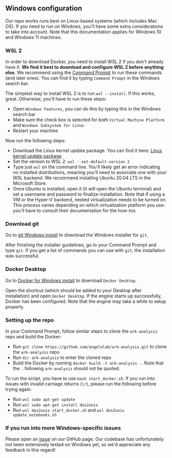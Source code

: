 ## Windows configuration

Our repo works runs best on Linux-based systems (which includes Mac OS). If you need to run on Windows, you'll have some extra considerations to take into account. Note that this documentation applies for Windows 10 and Windows 11 machines.

### WSL 2

In order to download Docker, you need to install WSL 2 if you don't already have it. **We find it best to download and configure WSL 2 before anything else**. We recommend using the [Command Prompt](https://en.wikipedia.org/wiki/Cmd.exe) to run these commands (and later ones). You can find it by typing `Command Prompt` in the Windows search bar. 

The simplest way to install WSL 2 is to run `wsl --install`. If this works, great. Otherwise, you'll have to run these steps: 

* Open `Windows Features`, you can do this by typing this in the Windows search bar
* Make sure the check box is selected for both `Virtual Machine Platform` and `Windows Subsystem for Linux`
* Restart your machine

Now run the following steps: 

* Download the Linux kernel update package. You can find it here: [Linux kernel update package](https://docs.microsoft.com/en-us/windows/wsl/install-manual#step-4---download-the-linux-kernel-update-package).
* Set the version to WSL 2: `wsl --set-default-version 2`
* Type just `wsl` on the command line. You'll likely get an error indicating no installed distributions, meaning you'll need to associate one with your WSL backend. We recommend installing Ubuntu 20.04 LTS in the Microsoft Store.
* Once Ubuntu is installed, open it (it will open the Ubuntu terminal) and set a username and password to finalize installation. Note that if using a VM or the Hyper-V backend, nested virtualization needs to be turned on. This process varies depending on which virtualization platform you use: you'll have to consult their documentation for the how-tos. 

### Download git

Go to [git Windows install](https://git-scm.com/download/win) to download the Windows installer for `git`. 

After finishing the installer guidelines, go to your Command Prompt and type `git`. If you get a list of commands you can use with `git`, the installation was successful. 

### Docker Desktop

Go to [Docker for Windows install](https://docs.docker.com/desktop/windows/install) to download `Docker Desktop`. 

Open the shortcut (which should be added to your Desktop after installation) and open `Docker Desktop`. If the engine starts up successfully, Docker has been configured. Note that the engine may take a while to setup properly.

### Setting up the repo

In your Command Prompt, follow similar steps to clone the `ark-analysis` repo and build the Docker:

* Run `git clone https://github.com/angelolab/ark-analysis.git` to clone the `ark-analysis` repo
* Run `dir ark-analysis` to enter the cloned repo
* Build the Docker by running `docker build -t ark-analysis .`. Note that the `.` following `ark-analysis` should not be quoted.

To run the script, you have to use `bash start_docker.sh`. If you run into issues with invalid carriage returns (`\r`), please run the following before trying again:

* Run `wsl sudo apt-get update`
* Run `wsl sudo apt-get install dos2unix`
* Run `wsl dos2unix start_docker.sh` and `wsl dos2unix update_notebooks.sh`

### If you run into more Windows-specific issues

Please open an [issue](https://github.com/angelolab/ark-analysis/issues) on our GitHub page. Our codebase has unfortunately not been extensively tested on Windows yet, so we'd appreciate any feedback in this regard!
